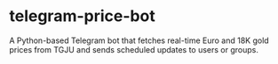 # telegram-price-bot
A Python-based Telegram bot that fetches real-time Euro and 18K gold prices from TGJU and sends scheduled updates to users or groups.
